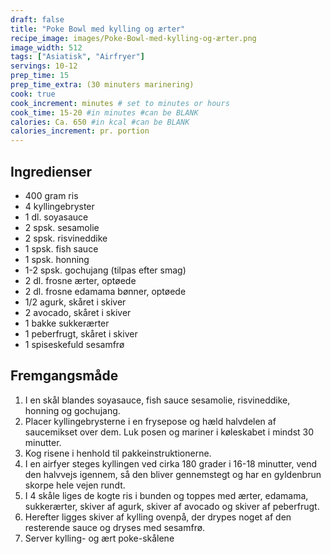 ```yaml
---
draft: false
title: "Poke Bowl med kylling og ærter"
recipe_image: images/Poke-Bowl-med-kylling-og-ærter.png
image_width: 512
tags: ["Asiatisk", "Airfryer"]
servings: 10-12
prep_time: 15
prep_time_extra: (30 minuters marinering) 
cook: true 
cook_increment: minutes # set to minutes or hours
cook_time: 15-20 #in minutes #can be BLANK
calories: Ca. 650 #in kcal #can be BLANK
calories_increment: pr. portion
---
```


## Ingredienser

- 400 gram ris
- 4 kyllingebryster
- 1 dl. soyasauce
- 2 spsk. sesamolie
- 2 spsk. risvineddike
- 1 spsk. fish sauce
- 1 spsk. honning
- 1-2 spsk. gochujang (tilpas efter smag) 
- 2 dl. frosne ærter, optøede
- 2 dl. frosne edamama bønner, optøede
- 1/2 agurk, skåret i skiver
- 2 avocado, skåret i skiver
- 1 bakke sukkerærter
- 1 peberfrugt, skåret i skiver
- 1 spiseskefuld sesamfrø

## Fremgangsmåde

1. I en skål blandes soyasauce, fish sauce sesamolie, risvineddike, honning og gochujang.
2. Placer kyllingebrysterne i en frysepose og hæld halvdelen af saucemikset over dem. Luk posen og mariner i køleskabet i mindst 30 minutter.
3. Kog risene i henhold til pakkeinstruktionerne.
4. I en airfyer steges kyllingen ved cirka 180 grader i 16-18 minutter, vend den halvvejs igennem, så den bliver gennemstegt og har en gyldenbrun skorpe hele vejen rundt.
5. I 4 skåle liges de kogte ris i bunden og toppes med ærter, edamama, sukkerærter, skiver af agurk, skiver af avocado og skiver af peberfrugt.
6. Herefter ligges skiver af kylling ovenpå, der drypes noget af den resterende sauce og dryses med sesamfrø.
7. Server kylling- og ært poke-skålene
